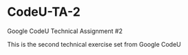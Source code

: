# CodeU-TA-2
Google CodeU Technical Assignment #2

This is the second technical exercise set from Google CodeU